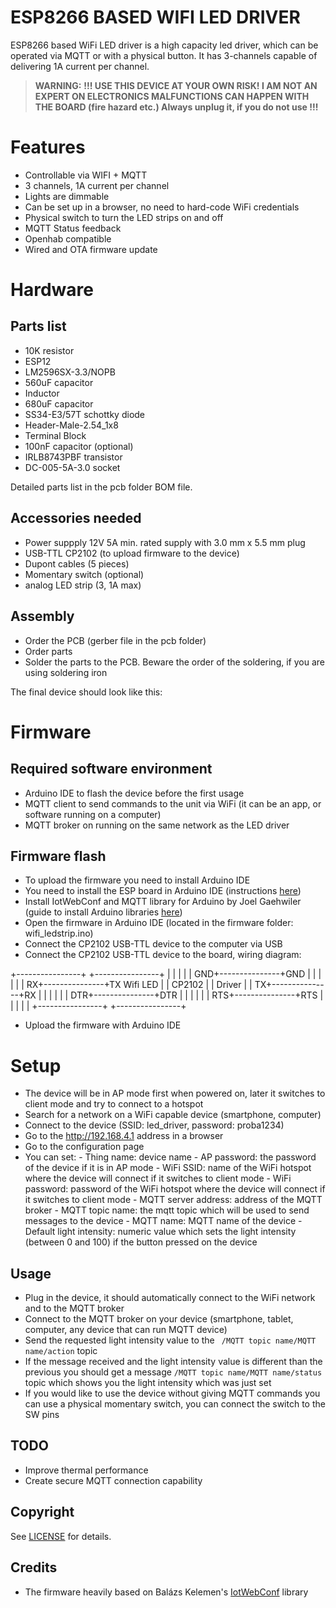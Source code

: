 ﻿# ESP8266 BASED WIFI LED DRIVER

ESP8266 based WiFi LED driver is a high capacity led driver, which can be operated via MQTT or with a physical button. It has 3-channels capable of delivering 1A current per channel. 

> **WARNING:**  **!!!  USE THIS DEVICE AT YOUR OWN RISK! I AM NOT AN EXPERT ON ELECTRONICS MALFUNCTIONS CAN HAPPEN WITH THE BOARD (fire hazard etc.) Always unplug it, if you do not use !!!**


# Features

- Controllable via WIFI + MQTT
- 3 channels, 1A current per channel
- Lights are dimmable
- Can be set up in a browser, no need to hard-code WiFi credentials
- Physical switch to turn the LED strips on and off
- MQTT Status feedback
- Openhab compatible
- Wired and OTA firmware update 

# Hardware

## Parts list

- 10K resistor
- ESP12
- LM2596SX-3.3/NOPB
- 560uF capacitor
- Inductor
- 680uF capacitor
- SS34-E3/57T schottky diode
- Header-Male-2.54_1x8
- Terminal Block 
- 100nF capacitor (optional)
- IRLB8743PBF transistor
- DC-005-5A-3.0 socket

Detailed parts list in the pcb folder BOM file.

## Accessories needed

- Power suppply 12V 5A min. rated supply with 3.0 mm x 5.5 mm plug
- USB-TTL CP2102 (to upload firmware to the device) 
- Dupont cables (5 pieces)
- Momentary switch (optional)
- analog LED strip (3, 1A max)

## Assembly

- Order the PCB (gerber file in the pcb folder)
- Order parts 
- Solder the parts to the PCB. Beware the order of the soldering, if you are using soldering iron


The final device should look like this:



# Firmware

## Required software environment 

- Arduino IDE to flash the device before the first usage
- MQTT client to send commands to the unit via WiFi (it can be an app, or software running on a computer)
- MQTT broker on running on the same network as the LED driver  

## Firmware flash

- To upload the firmware you need to install Arduino IDE
- You need to install the ESP board in Arduino IDE (instructions [here](https://randomnerdtutorials.com/how-to-install-esp8266-board-arduino-ide/))
- Install IotWebConf and MQTT library for Arduino by Joel Gaehwiler (guide to install Arduino libraries [here](https://www.arduino.cc/en/guide/libraries))
- Open the firmware in Arduino IDE (located in the firmware folder: wifi_ledstrip.ino)
- Connect the CP2102 USB-TTL device to the computer via USB
- Connect the CP2102 USB-TTL device to the board, wiring diagram:

+----------------+               +----------------+
|                |               |                |
|             GND+---------------+GND             |
|                |               |                |
|              RX+---------------+TX  Wifi LED    |
|     CP2102     |               |     Driver     |
|              TX+---------------+RX              |
|                |               |                |
|             DTR+---------------+DTR             |
|                |               |                |
|             RTS+---------------+RTS             |
|                |               |                |
+----------------+               +----------------+

- Upload the firmware with Arduino IDE

# Setup

- The device will be in AP mode first when powered on, later it switches to client mode and try to connect to a hotspot 
- Search for a network on a WiFi capable device (smartphone, computer)
- Connect to the device (SSID: led_driver, password: proba1234)
- Go to the http://192.168.4.1  address in a browser
- Go to the configuration page
- You can set:
		- Thing name: device name
		- AP password: the password of the device if it is in AP mode
		- WiFi SSID: name of the WiFi hotspot where the device will connect if it switches to client mode
		- WiFi password: password of the WiFi hotspot where the device will connect if it switches to client mode
		- MQTT server address: address of the MQTT broker
		- MQTT topic name: the mqtt topic which will be used to send messages to the device
		- MQTT name: MQTT name of the device
		- Default light intensity: numeric value which sets the light intensity (between 0 and 100) if the button pressed on the device

## Usage

- Plug in the device, it should automatically connect to the WiFi network and to the MQTT broker
- Connect to the MQTT broker on your device (smartphone, tablet, computer, any device that can run MQTT device)
- Send the requested light intensity value to the ```
/MQTT topic name/MQTT name/action``` topic
- If the message received and the light intensity value is different than the previous you should get a message ```/MQTT topic name/MQTT name/status``` topic which shows you the light intensity which was just set
- If you would like to use the device without giving MQTT commands you can use a physical momentary switch, you can connect the switch to the SW pins

## TODO

- Improve thermal performance
- Create secure MQTT connection capability

## Copyright

See [LICENSE](https://github.com/as-ideas/TransformerTTS/blob/master/LICENSE) for details.

## Credits

- The firmware heavily based on Balázs Kelemen's [IotWebConf](https://github.com/prampec/IotWebConf) library
